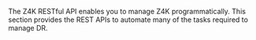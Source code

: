 The Z4K RESTful API enables you to manage Z4K programmatically. 
This section provides the REST APIs to automate many of the tasks required to manage DR. 
